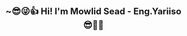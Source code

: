   <h1 style="text-align: center; font-size:24px;">        ~😎😜👍 Hi! I'm Mowlid Sead - Eng.Yariiso 😎🖤💥</h1>

